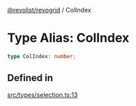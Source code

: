 [@revolist/revogrid](README.md) / ColIndex

# Type Alias: ColIndex

```ts
type ColIndex: number;
```

## Defined in

[src/types/selection.ts:13](https://github.com/revolist/revogrid/blob/13653d8ee505d63a363463d1b61354eec56320a1/src/types/selection.ts#L13)
